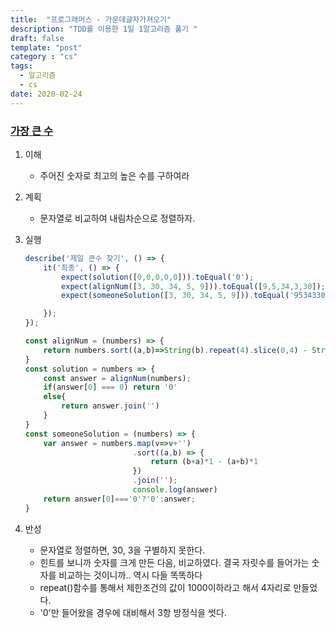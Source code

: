 ```yaml
---
title:  "프로그래머스 - 가운데글자가져오기"
description: "TDD를 이용한 1일 1알고리즘 풀기 "
draft: false
template: "post"
category : "cs" 
tags:
  - 알고리즘
  - cs
date: 2020-02-24
---
```

### [가장 큰 수](https://programmers.co.kr/learn/courses/30/lessons/42746)

1. 이해
    - 주어진 숫자로 최고의 높은 수를 구하여라
2. 계획
    - 문자열로 비교하여 내림차순으로 정렬하자.
3. 실행
    ```js
    describe('제일 큰수 찾기', () => {
        it('최종', () => {
            expect(solution([0,0,0,0,0])).toEqual('0');
            expect(alignNum([3, 30, 34, 5, 9])).toEqual([9,5,34,3,30]);
            expect(someoneSolution([3, 30, 34, 5, 9])).toEqual('9534330');

        });
    });

    const alignNum = (numbers) => {
        return numbers.sort((a,b)=>String(b).repeat(4).slice(0,4) - String(a).repeat(4).slice(0,4))
    }
    const solution = numbers => {
        const answer = alignNum(numbers); 
        if(answer[0] === 0) return '0'
        else{
            return answer.join('')
        }
    }
    const someoneSolution = (numbers) => {
        var answer = numbers.map(v=>v+'')
                            .sort((a,b) => {
                                return (b+a)*1 - (a+b)*1
                            })
                            .join('');
                            console.log(answer)
        return answer[0]==='0'?'0':answer;
    }
    ```

4. 반성
    - 문자열로 정렬하면, 30, 3을 구별하지 못한다.
    - 힌트를 보니까 숫자를 크게 만든 다음, 비교하였다. 결국 자릿수를 들어가는 숫자를 비교하는 것이니까.. 역시 다들 똑똑하다
    - repeat()함수를 통해서 제한조건의 값이 1000이하라고 해서 4자리로 만들었다.
    - '0'만 들어왔을 경우에 대비해서 3항 방정식을 썻다.

